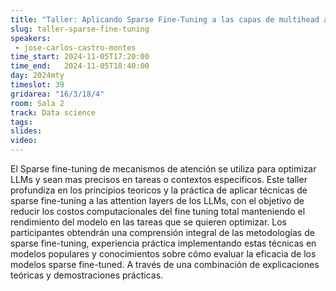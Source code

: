```yaml
---
title: "Taller: Aplicando Sparse Fine-Tuning a las capas de multihead attention en LLMs"
slug: taller-sparse-fine-tuning
speakers:
 - jose-carlos-castro-montes
time_start: 2024-11-05T17:20:00
time_end:   2024-11-05T18:40:00
day: 2024mty
timeslot: 39
gridarea: "16/3/18/4"
room: Sala 2
track: Data science
tags:
slides: 
video: 
---
```


El Sparse fine-tuning de mecanismos de atención se utiliza para optimizar LLMs y sean mas precisos en tareas o contextos especificos. Este taller profundiza en los principios teoricos y la práctica de aplicar técnicas de sparse fine-tuning a las attention layers de los LLMs, con el objetivo de reducir los costos computacionales del fine tuning total manteniendo el rendimiento del modelo en las tareas que se quieren optimizar. Los participantes obtendrán una comprensión integral de las metodologías de sparse fine-tuning, experiencia práctica implementando estas técnicas en modelos populares y conocimientos sobre cómo evaluar la eficacia de los modelos sparse fine-tuned. A través de una combinación de explicaciones teóricas y demostraciones prácticas.
